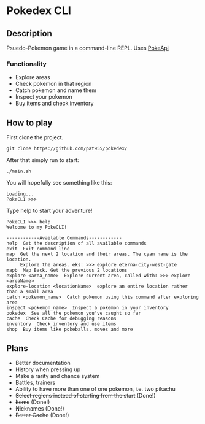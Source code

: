 # Pokedex CLI

## Description
Psuedo-Pokemon game in a command-line REPL. Uses [PokeApi](https://pokeapi.co/)

### Functionality 
* Explore areas
* Check pokemon in that region
* Catch pokemon and name them
* Inspect your pokemon
* Buy items and check inventory


## How to play
First clone the project.
```
git clone https://github.com/pat955/pokedex/
```

After that simply run to start:
```
./main.sh
```

You will hopefully see something like this:

```
Loading...
PokeCLI >>>
```
Type help to start your adventure!


```
PokeCLI >>> help
Welcome to my PokeCLI!

------------Available Commands------------
help  Get the description of all available commands
exit  Exit command line
map  Get the next 2 location and their areas. The cyan name is the location.
     Explore the areas. eks: >>> explore eterna-city-west-gate
mapb  Map Back. Get the previous 2 locations
explore <area_name>  Explore current area, called with: >>> explore <areaName>
explore-location <locationName>  explore an entire location rather than a small area
catch <pokemon_name>  Catch pokemon using this command after exploring area
inspect <pokemon_name>  Inspect a pokemon in your inventory
pokedex  See all the pokemon you've caught so far
cache  Check Cache for debugging reasons
inventory  Check inventory and use items
shop  Buy items like pokeballs, moves and more
```

## Plans
* Better documentation
* History when pressing up
* Make a rarity and chance system
* Battles, trainers
* Ability to have more than one of one pokemon, i.e. two pikachu
* ~~Select regions instead of starting from the start~~ (Done!)
* ~~Items~~ (Done!)
* ~~Nicknames~~ (Done!)
* ~~Better Cache~~ (Done!)

